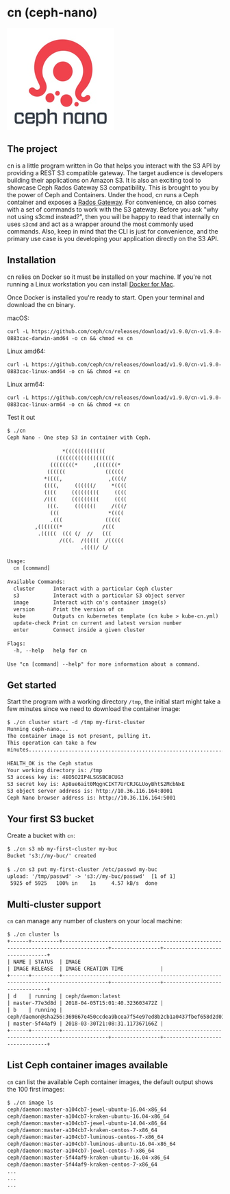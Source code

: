 # cn (ceph-nano)

![Ceph, the future of storage](ceph-nano-logo-vertical.jpg)

## The project

cn is a little program written in Go that helps you interact with the S3 API by providing a REST S3 compatible gateway. The target audience is developers building their applications on Amazon S3. It is also an exciting tool to showcase Ceph Rados Gateway S3 compatibility.
This is brought to you by the power of Ceph and Containers. Under the hood, cn runs a Ceph container and exposes a [Rados Gateway](http://docs.ceph.com/docs/master/radosgw/). For convenience, cn also comes with a set of commands to work with the S3 gateway. Before you ask "why not using s3cmd instead?", then you will be happy to read that internally cn uses `s3cmd` and act as a wrapper around the most commonly used commands.
Also, keep in mind that the CLI is just for convenience, and the primary use case is you developing your application directly on the S3 API.

## Installation

cn relies on Docker so it must be installed on your machine. If you're not running a Linux workstation you can install [Docker for Mac](https://docs.docker.com/docker-for-mac/).

Once Docker is installed you're ready to start.
Open your terminal and download the cn binary.

macOS:

```
curl -L https://github.com/ceph/cn/releases/download/v1.9.0/cn-v1.9.0-0883cac-darwin-amd64 -o cn && chmod +x cn
```

Linux amd64:

```
curl -L https://github.com/ceph/cn/releases/download/v1.9.0/cn-v1.9.0-0883cac-linux-amd64 -o cn && chmod +x cn
```

Linux arm64:

```
curl -L https://github.com/ceph/cn/releases/download/v1.9.0/cn-v1.9.0-0883cac-linux-arm64 -o cn && chmod +x cn
```

Test it out

```
$ ./cn
Ceph Nano - One step S3 in container with Ceph.

                  *(((((((((((((
                (((((((((((((((((((
              ((((((((*     ,(((((((*
             ((((((             ((((((
            *((((,               ,((((/
            ((((,     ((((((/     *((((
            ((((     (((((((((     ((((
            /(((     (((((((((     ((((
             (((.     (((((((     /(((/
              (((                *((((
              .(((              (((((
         ,(((((((*             /(((
          .(((((  ((( (/  //   (((
                 /(((.  /(((((  /(((((
                        .((((/ (/

Usage:
  cn [command]

Available Commands:
  cluster      Interact with a particular Ceph cluster
  s3           Interact with a particular S3 object server
  image        Interact with cn's container image(s)
  version      Print the version of cn
  kube         Outputs cn kubernetes template (cn kube > kube-cn.yml)
  update-check Print cn current and latest version number
  enter        Connect inside a given cluster

Flags:
  -h, --help   help for cn

Use "cn [command] --help" for more information about a command.
```

## Get started

Start the program with a working directory `/tmp`, the initial start might take a few minutes since we need to download the container image:

```
$ ./cn cluster start -d /tmp my-first-cluster
Running ceph-nano...
The container image is not present, pulling it.
This operation can take a few minutes......................................................................................................................................................................................................................................................................................................................................................................................................................................................................................................................................................................

HEALTH_OK is the Ceph status
Your working directory is: /tmp
S3 access key is: 4EO5O2IP4LSGSBC8CUG3
S3 secret key is: Ap8ue6ait0MqgnCIKT7UrCRJGLUoyBhtS2McbNxE
S3 object server address is: http://10.36.116.164:8001
Ceph Nano browser address is: http://10.36.116.164:5001
```

## Your first S3 bucket

Create a bucket with `cn`:

```
$ ./cn s3 mb my-first-cluster my-buc
Bucket 's3://my-buc/' created

$ ./cn s3 put my-first-cluster /etc/passwd my-buc
upload: '/tmp/passwd' -> 's3://my-buc/passwd'  [1 of 1]
 5925 of 5925   100% in    1s     4.57 kB/s  done
 ```

## Multi-cluster support

`cn` can manage any number of clusters on your local machine:

```
$ ./cn cluster ls
+------+---------+-------------------------------------------------------------------------------------+----------------+--------------------------------+
| NAME | STATUS  | IMAGE                                                                               | IMAGE RELEASE  | IMAGE CREATION TIME            |
+------+---------+-------------------------------------------------------------------------------------+----------------+--------------------------------+
| d    | running | ceph/daemon:latest                                                                  | master-77e3d8d | 2018-04-05T15:01:40.323603472Z |
| b    | running | ceph/daemon@sha256:369867e450ccdea9bcea7f54e97ed8b2cb1a0437fbef658d2d01fce2b8a2c648 | master-5f44af9 | 2018-03-30T21:08:31.117367166Z |
+------+---------+-------------------------------------------------------------------------------------+----------------+--------------------------------+
```

## List Ceph container images available

`cn` can list the available Ceph container images, the default output shows the 100 first images:

```
$ ./cn image ls
ceph/daemon:master-a104cb7-jewel-ubuntu-16.04-x86_64
ceph/daemon:master-a104cb7-kraken-ubuntu-16.04-x86_64
ceph/daemon:master-a104cb7-jewel-ubuntu-14.04-x86_64
ceph/daemon:master-a104cb7-kraken-centos-7-x86_64
ceph/daemon:master-a104cb7-luminous-centos-7-x86_64
ceph/daemon:master-a104cb7-luminous-ubuntu-16.04-x86_64
ceph/daemon:master-a104cb7-jewel-centos-7-x86_64
ceph/daemon:master-5f44af9-kraken-ubuntu-16.04-x86_64
ceph/daemon:master-5f44af9-kraken-centos-7-x86_64
...
...
...
```
